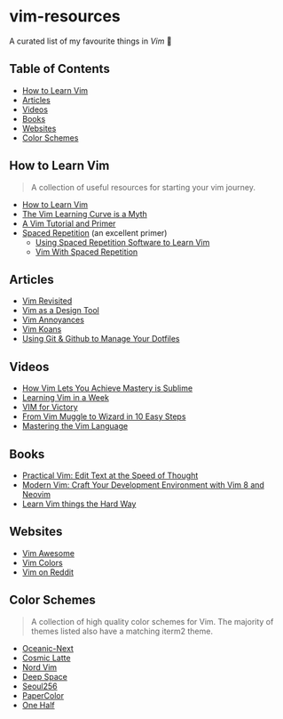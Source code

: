 # vim-resources

A curated list of my favourite things in _Vim_ 🌟

## Table of Contents

*  [How to Learn Vim](#how-to-learn-vim)
*  [Articles](#articles)
*  [Videos](#videos)
*  [Books](#books)
*  [Websites](#websites)
*  [Color Schemes](#color-schemes)

## How to Learn Vim

>A collection of useful resources for starting your vim journey.

* [How to Learn Vim](http://mrmrs.io/writing/2013/12/19/how-to-learn-vim/)
* [The Vim Learning Curve is a Myth](https://robots.thoughtbot.com/the-vim-learning-curve-is-a-myth)
* [A Vim Tutorial and Primer](https://danielmiessler.com/study/vim/)
* [Spaced Repetition](https://www.gwern.net/Spaced-repetition) (an excellent primer)
  * [Using Spaced Repetition Software to Learn Vim](https://alfmikula.blogspot.se/2010/11/using-spaced-repetition-software-to.html)
  * [Vim With Spaced Repetition](https://spin.atomicobject.com/2012/03/20/vim-with-spaced-repetition/)

## Articles

* [Vim Revisited](https://mislav.net/2011/12/vim-revisited/)
* [Vim as a Design Tool](https://hackdesign.org/lessons/49)
* [Vim Annoyances](https://sanctum.geek.nz/arabesque/vim-annoyances/)
* [Vim Koans](https://sanctum.geek.nz/arabesque/vim-koans/)
* [Using Git & Github to Manage Your Dotfiles](http://blog.smalleycreative.com/tutorials/using-git-and-github-to-manage-your-dotfiles/)

## Videos

* [How Vim Lets You Achieve Mastery is Sublime](https://www.youtube.com/watch?v=1qLstQV2j8w)
* [Learning Vim in a Week](https://www.youtube.com/watch?v=_NUO4JEtkDw)
* [VIM for Victory](https://www.youtube.com/watch?v=2BRbyQC9oMw)
* [From Vim Muggle to Wizard in 10 Easy Steps](https://www.youtube.com/watch?v=MquaityA1SM)
* [Mastering the Vim Language](https://www.youtube.com/watch?v=wlR5gYd6um0)

## Books

* [Practical Vim: Edit Text at the Speed of Thought](https://www.goodreads.com/book/show/36517607-modern-vim)
* [Modern Vim: Craft Your Development Environment with Vim 8 and Neovim](https://www.goodreads.com/book/show/36517607-modern-vim)
* [Learn Vim things the Hard Way](https://www.goodreads.com/book/show/17227647-learn-vimscript-the-hard-way)

## Websites

* [Vim Awesome](http://vimawesome.com/)
* [Vim Colors](http://vimcolors.com/)
* [Vim on Reddit](http://reddit.com/r/vim)

## Color Schemes

>A collection of high quality color schemes for Vim. The majority of themes listed also have a matching iterm2 theme.

* [Oceanic-Next](https://github.com/mhartington/oceanic-next)
* [Cosmic Latte](https://github.com/nightsense/cosmic_latte)
* [Nord Vim](https://github.com/arcticicestudio/nord-vim)
* [Deep Space](https://github.com/tyrannicaltoucan/vim-deep-space)
* [Seoul256](https://github.com/junegunn/seoul256.vim)
* [PaperColor](https://github.com/NLKNguyen/papercolor-theme)
* [One Half](https://github.com/sonph/onehalf/tree/master/vim)
